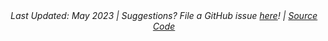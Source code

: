 <center><em>Last Updated: May 2023 | Suggestions? File a GitHub issue <a href="https://github.com/cp-PYFOREST/pyforest-shiny/issues" target="_blank">here</a>! | <a href="https://github.com/cp-PYFOREST/pyforest-shiny" target="_blank">Source Code <i class="fa-brands fa-github"></i></a></em></center>

